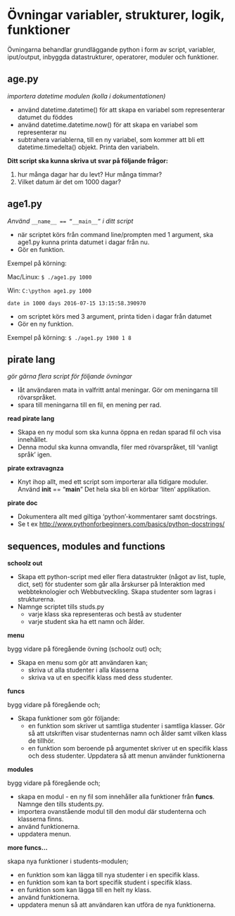 # Övningar variabler, strukturer, logik, funktioner

Övningarna behandlar grundläggande python i form av script, variabler, iput/output, inbyggda datastrukturer,
operatorer, moduler och funktioner.

## age.py
 _importera datetime modulen (kolla i dokumentationen)_
 
- använd datetime.datetime() för att skapa en variabel som representerar datumet du föddes 
- använd datetime.datetime.now() för att skapa en variabel som representerar nu
- subtrahera variablerna, till en ny variabel, som kommer att bli ett datetime.timedelta() objekt. Printa den variabeln.


**Ditt script ska kunna skriva ut svar på följande frågor:**

1. hur många dagar har du levt? Hur många timmar? 
2. Vilket datum är det om 1000 dagar? 



##



## age1.py

_Använd_ `__name__ == “__main__”` _i ditt script_


- när scriptet körs från command line/prompten med 1 argument, ska age1.py kunna printa datumet i dagar från nu. 
- Gör en funktion.

Exempel på körning:

Mac/Linux: `$ ./age1.py 1000`

Win: `C:\python age1.py 1000`

`date in 1000 days 2016-07-15 13:15:58.390970`



- om scriptet körs med 3 argument, printa tiden i dagar från datumet
- Gör en ny funktion.

Exempel på körning:
`$ ./age1.py 1980 1 8`



##



## pirate lang

_gör gärna flera script för följande övningar_

- låt användaren mata in valfritt antal meningar. Gör om meningarna till rövarspråket.
- spara till meningarna till en fil, en mening per rad.

**read pirate lang**
- Skapa en ny modul som ska kunna öppna en redan sparad fil och visa innehållet.
- Denna modul ska kunna omvandla, filer med rövarspråket, till ‘vanligt språk’ igen.


**pirate extravagnza** 
- Knyt ihop allt, med ett script som importerar alla tidigare moduler. Använd __init__ == “__main__”
  Det hela ska bli en körbar ‘liten’ applikation.

**pirate doc**
- Dokumentera allt med giltiga ‘python’-kommentarer samt docstrings.
- Se t ex http://www.pythonforbeginners.com/basics/python-docstrings/


##


## sequences, modules and functions

**schoolz out**

- Skapa ett python-script med eller flera datastrukter (något av list, tuple, dict, set) för studenter som går alla årskurser på
  Interaktion med webbteknologier och Webbutveckling. Skapa studenter som lagras i strukturerna. 
- Namnge scriptet tills studs.py
  - varje klass ska representeras och bestå av studenter
  - varje student ska ha ett namn och ålder.
  
  
**menu**

bygg vidare på föregående övning (schoolz out) och;

- Skapa en menu som gör att användaren kan;
  - skriva ut alla studenter i alla klasserna
  - skriva va ut en specifik klass med dess studenter.


**funcs**

bygg vidare på föregående och;

- Skapa funktioner som gör följande:
  - en funktion som skriver ut samtliga studenter i samtliga klasser. 
    Gör så att utskriften visar studenternas namn och ålder samt vilken klass de tillhör.
  - en funktion som beroende på argumentet skriver ut en specifik klass och dess studenter.
    Uppdatera så att menun använder funktionerna
 
 
**modules**

bygg vidare på föregående och;

- skapa en modul - en ny fil som innehåller alla funktioner från **funcs**. Namnge den tills students.py.
- importera ovanstående modul till den modul där studenterna och klasserna finns.
- använd funktionerna.
- uppdatera menun.


**more funcs...**

skapa nya funktioner i students-modulen;
- en funktion som kan lägga till nya studenter i en specifik klass.
- en funktion som kan ta bort specifik student i specifik klass.
- en funktion som kan lägga till en helt ny klass.
- använd funktionerna.
- uppdatera menun så att användaren kan utföra de nya funktionerna.

